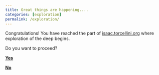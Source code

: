 ```yaml
---
title: Great things are happening....
categories: [exploration]
permalink: /exploration/
---
```

Congratulations! You have reached the part of [isaac.torcellini.org](/) where exploration of the deep begins.

Do you want to proceed?

**[Yes](/theology-notes)**

**[No](/)**
